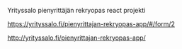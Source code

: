 Yrityssalo pienyrittäjän rekryopas react projekti

https://yrityssalo.fi/pienyrittajan-rekryopas-app/#/form/2


http://yrityssalo.fi/pienyrittajan-rekryopas-app/
